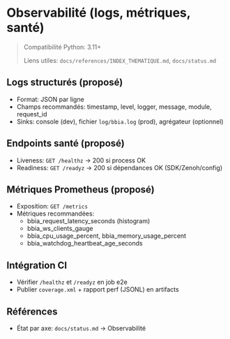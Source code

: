 # Observabilité (logs, métriques, santé)

> Compatibilité Python: 3.11+
>
> Liens utiles: `docs/references/INDEX_THEMATIQUE.md`, `docs/status.md`

## Logs structurés (proposé)
- Format: JSON par ligne
- Champs recommandés: timestamp, level, logger, message, module, request_id
- Sinks: console (dev), fichier `log/bbia.log` (prod), agrégateur (optionnel)

## Endpoints santé (proposé)
- Liveness: `GET /healthz` → 200 si process OK
- Readiness: `GET /readyz` → 200 si dépendances OK (SDK/Zenoh/config)

## Métriques Prometheus (proposé)
- Exposition: `GET /metrics`
- Métriques recommandées:
  - bbia_request_latency_seconds (histogram)
  - bbia_ws_clients_gauge
  - bbia_cpu_usage_percent, bbia_memory_usage_percent
  - bbia_watchdog_heartbeat_age_seconds

## Intégration CI
- Vérifier `/healthz` et `/readyz` en job e2e
- Publier `coverage.xml` + rapport perf (JSONL) en artifacts

## Références
- État par axe: `docs/status.md` → Observabilité
